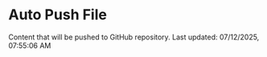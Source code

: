 # Auto Push File

Content that will be pushed to GitHub repository.
Last updated: 07/12/2025, 07:55:06 AM
